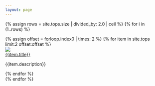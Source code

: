 ```yaml
---
layout: page
---
```


{% assign rows = site.tops.size | divided_by: 2.0 | ceil %}
{% for i in (1..rows) %}
  <div class="row">
  {% assign offset = forloop.index0 | times: 2 %}
  {% for item in site.tops limit:2 offset:offset %}
    <div class="col s12 m6">
      <div class="card">
        <div class="card-image">
          <img src="{{item.image}}">
        </div>
        <div class="card-content">
          <span class="card-title"><a class="grey-text text-darken-4" href="{{site.url}}{{item.url}}">{{item.title}}</a></span>
          <p>{{item.description}}</p>
        </div>
      </div>
    </div>
  {% endfor %}
  </div>
{% endfor %}
